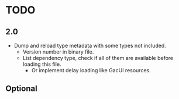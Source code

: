 # TODO

## 2.0

- Dump and reload type metadata with some types not included.
  - Version number in binary file.
  - List dependency type, check if all of them are available before loading this file.
    - Or implement delay loading like GacUI resources.

## Optional
